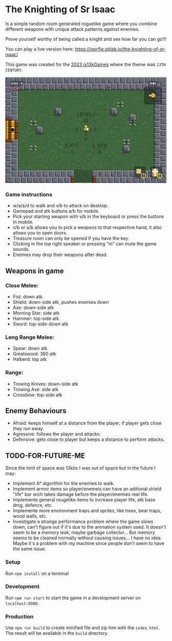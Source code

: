 # The Knighting of Sr Isaac

Is a simple random room generated roguelike game where you combine different weapons with unique attack patterns against enemies.

Prove yourself worthy of being called a knight and see how far you can go!!!

You can play a live version here: https://igorfie.gitlab.io/the-knighting-of-sr-isaac/

This game was created for the [2023 js13kGames](https://js13kgames.com/) where the theme was `13TH CENTURY`.

![game screen](media/the-knighting-of-sr-isaac.png "The Knighting of Sr Isaac Game Screen")

### Game instructions
- w/a/s/d to walk and v/b to attack on desktop.
- Gamepad and atk buttons a/b for mobile. 
- Pick your starting weapon with v/b in the keyboard or press the buttons in mobile.
- v/b or a/b allows you to pick a weapons to that respective hand, it also allows you to open doors.
- Treasure room can only be opened if you have the key.
- Clicking in the top right speaker or pressing "m" can mute the game sounds.
- Enemies may drop their weapons after dead.

## Weapons in game

### Close Melee:
- Fist: down atk
- Shield: down-side atk, pushes enemies down
- Axe: down-side atk
- Morning Star: side atk
- Hammer: top-side atk
- Sword: top-side-down atk

### Long Range Melee:
- Spear: down atk
- Greatsword: 360 atk
- Halberd: top atk

### Range:
- Trowing Knives: down-side atk
- Trowing Axe: side atk
- Crossbow: top-side atk

## Enemy Behaviours
- Afraid: keeps himself at a distance from the player, if player gets close they run away.
- Agressive: follows the player and attacks.
- Defensive: gets close to player but keeps a distance to perform attacks.

## TODO-FOR-FUTURE-ME
Since the limit of space was 13kbs I was out of space but in the future I may:
- Implement A* algorithm for the enemies to walk.
- Implement armor items so player/enemeis can have an aditional shield "life" bar wich takes damage before the player/enemies real life.
- Implemente general rougelike items to increase player life, atk base dmg, defence, etc.
- Implemente more environment traps and sprites, like trees, bear traps, wood walls, etc.
- Investigate a strange performance problem where the game slows down, can't figure out if it's due to the animation system used. It doesn't seem to be a memory leak, maybe garbage collector... But memory seems to be cleaned normally without causing issues... I have no idea. Maybe it's a problem with my machine since people don't seem to have the same issue.

### Setup
Run `npm install` on a terminal

### Development
Run `npm run start` to start the game in a development server on `localhost:8080`.

### Production
Use `npm run build` to create minified file and zip him with the `index.html`. The result will be available in the `build` directory.